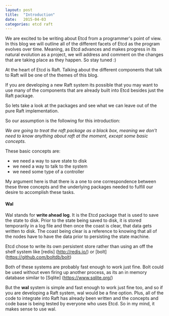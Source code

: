 ```yaml
---
layout: post
title:  "Introduction"
date:   2015-04-03
categories: etcd raft
---
```


We are excited to be writing about Etcd from a programmer's point of view.  In
this blog we will outline all of the different facets of Etcd as the program
evolves over time.  Meaning, as Etcd advances and makes progress in its natural
evolution as a project, we will address and comment on the changes that are taking
place as they happen.  So stay tuned :)

At the heart of Etcd is Raft.  Talking about the different components that
talk to Raft will be one of the themes of this blog.

If you are developing a new Raft system its possible that you may want to use
many of the components that are already built into Etcd besides just the Raft
package.

So lets take a look at the packages and see what we can leave out of the pure
Raft implementation.

So our assumption is the following for this introduction:

*We are going to treat the raft package as a black box, meaning we don't
need to know anything about raft at the moment, except some basic concepts.*

These basic concepts are:

* we need a way to save state to disk
* we need a way to talk to the system
* we need some type of a controller

My argument here is that there is a one to one correspondence between
these three concepts and the underlying packages needed to fulfill our
desire to accomplish these tasks.

#### Wal

Wal stands for **write ahead log**.  It is the Etcd package that is used to save the state
to disk.  Prior to the state being saved to disk, it is stored temporarily in a log
file and then once the coast is clear, that data gets written to disk.  The coast being
clear is a reference to knowing that all of the nodes have to have the data prior to
persisting the state machine.

Etcd chose to write its own persistent store rather than using an off the shelf system
like
[redis]
(http://redis.io/)
or
[bolt]
(https://github.com/boltdb/bolt)

Both of these systems are probably fast enough to work just fine.  Bolt could
be used without even firing up another process, as its an in memory database
similar to
[Sqlite]
(https://www.sqlite.org/)

But the **wal** system is simple and fast enough to work just fine too, and
so if you are developing a Raft system, wal would be a fine option.  Plus,
all of the code to integrate into Raft has already been written and the concepts
and code base is being tested by everyone who uses Etcd.  So in my mind, it
makes sense to use wal.
